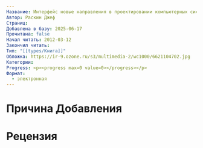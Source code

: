 ```yaml
---
Название: Интерфейс новые направления в проектировании компьютерных систем
Автор: Раскин Джеф
Страниц: 
Добавлена в базу: 2025-06-17
Прочитана: false
Начал читать: 2012-03-12
Закончил читать: 
Тип: "[[types/Книга]]"
Обложка: https://ir-9.ozone.ru/s3/multimedia-2/wc1000/6621104702.jpg
Категории: 
Progress: <p><progress max=0 value=0></progress></p>
Формат:
  - электронная
---
```

# Причина Добавления


# Рецензия
